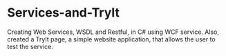 # Services-and-TryIt
Creating Web Services, WSDL and Restful, in C# using WCF service. Also, created a TryIt page, a simple website application, that allows the user to test the service.
